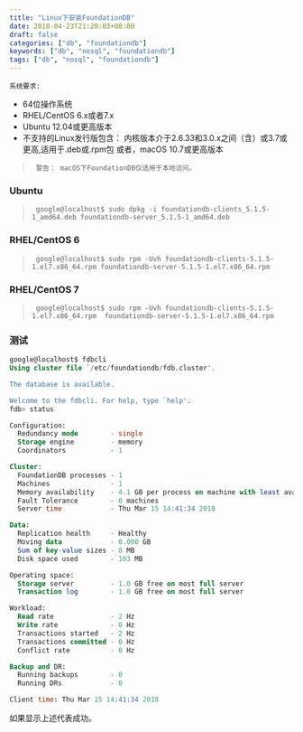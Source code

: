 ```yaml
---
title: "Linux下安装FoundationDB"
date: 2018-04-23T21:20:03+08:00
draft: false
categories: ["db", "foundationdb"]
keywords: ["db", "nosql", "foundationdb"]
tags: ["db", "nosql", "foundationdb"]
---
```



<!-- # Linux下安装FoundationDB -->

`系统要求: `

- 64位操作系统
- RHEL/CentOS 6.x或者7.x
- Ubuntu 12.04或更高版本
- 不支持的Linux发行版包含：
内核版本介于2.6.33和3.0.x之间（含）或3.7或更高,适用于.deb或.rpm包 或者，macOS 10.7或更高版本


>      警告： macOS下FoundationDB仅适用于本地访问。


### Ubuntu
>      google@localhost$ sudo dpkg -i foundationdb-clients_5.1.5-1_amd64.deb foundationdb-server_5.1.5-1_amd64.deb

### RHEL/CentOS 6
>      google@localhost$ sudo rpm -Uvh foundationdb-clients-5.1.5-1.el7.x86_64.rpm foundationdb-server-5.1.5-1.el7.x86_64.rpm

### RHEL/CentOS 7
>      google@localhost$ sudo rpm -Uvh foundationdb-clients-5.1.5-1.el7.x86_64.rpm  foundationdb-server-5.1.5-1.el7.x86_64.rpm

### 测试

``` sql
google@localhost$ fdbcli
Using cluster file `/etc/foundationdb/fdb.cluster'.

The database is available.

Welcome to the fdbcli. For help, type `help'.
fdb> status

Configuration:
  Redundancy mode        - single
  Storage engine         - memory
  Coordinators           - 1

Cluster:
  FoundationDB processes - 1
  Machines               - 1
  Memory availability    - 4.1 GB per process on machine with least available
  Fault Tolerance        - 0 machines
  Server time            - Thu Mar 15 14:41:34 2018

Data:
  Replication health     - Healthy
  Moving data            - 0.000 GB
  Sum of key-value sizes - 8 MB
  Disk space used        - 103 MB

Operating space:
  Storage server         - 1.0 GB free on most full server
  Transaction log        - 1.0 GB free on most full server

Workload:
  Read rate              - 2 Hz
  Write rate             - 0 Hz
  Transactions started   - 2 Hz
  Transactions committed - 0 Hz
  Conflict rate          - 0 Hz

Backup and DR:
  Running backups        - 0
  Running DRs            - 0

Client time: Thu Mar 15 14:41:34 2018
```
如果显示上述代表成功。
